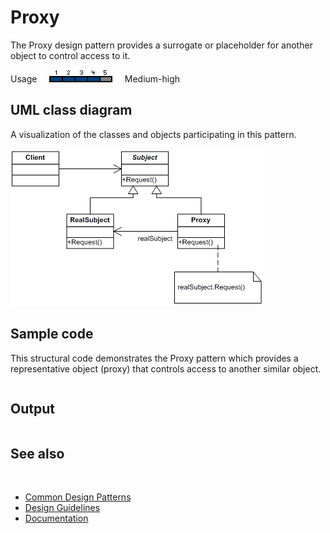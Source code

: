 # Proxy

The Proxy design pattern provides a surrogate or placeholder for another object to control access to it.

Usage     ![Usage](/pictures/usage4.png)     Medium-high

## UML class diagram

A visualization of the classes and objects participating in this pattern.

![diagram](/pictures/diagrams/uml/design_patterns/proxy.png)

## Sample code

This structural code demonstrates the Proxy pattern which provides a representative object (proxy) that controls access to another similar object.

```cpp

```

## Output

```

```

## See also
​
* [Common Design Patterns](/docs/documentation/Design%20Guidelines/Common%20Design%20Patterns)
* [Design Guidelines](/docs/documentation/Design%20Guidelines)
* [Documentation](/docs/documentation)
